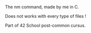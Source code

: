 The nm command, made by me in C.

Does not works with every type of files !

Part of 42 School post-common cursus.
